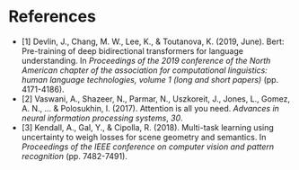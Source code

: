 # References

- [1] Devlin, J., Chang, M. W., Lee, K., & Toutanova, K. (2019, June). Bert: Pre-training of deep bidirectional transformers for language understanding. In *Proceedings of the 2019 conference of the North American chapter of the association for computational linguistics: human language technologies, volume 1 (long and short papers)* (pp. 4171-4186).
- [2] Vaswani, A., Shazeer, N., Parmar, N., Uszkoreit, J., Jones, L., Gomez, A. N., ... & Polosukhin, I. (2017). Attention is all you need. *Advances in neural information processing systems*, *30*.
- [3] Kendall, A., Gal, Y., & Cipolla, R. (2018). Multi-task learning using uncertainty to weigh losses for scene geometry and semantics. In *Proceedings of the IEEE conference on computer vision and pattern recognition* (pp. 7482-7491).